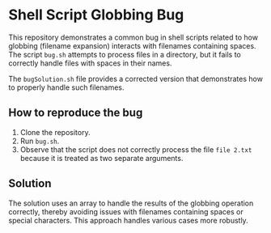 # Shell Script Globbing Bug

This repository demonstrates a common bug in shell scripts related to how globbing (filename expansion) interacts with filenames containing spaces. The script `bug.sh` attempts to process files in a directory, but it fails to correctly handle files with spaces in their names.

The `bugSolution.sh` file provides a corrected version that demonstrates how to properly handle such filenames.

## How to reproduce the bug
1. Clone the repository.
2. Run `bug.sh`.
3. Observe that the script does not correctly process the file `file 2.txt` because it is treated as two separate arguments.

## Solution
The solution uses an array to handle the results of the globbing operation correctly, thereby avoiding issues with filenames containing spaces or special characters. This approach handles various cases more robustly. 